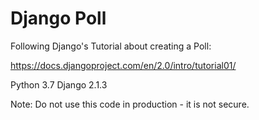 # Django Poll

Following Django's Tutorial about creating a Poll:

https://docs.djangoproject.com/en/2.0/intro/tutorial01/

Python 3.7
Django 2.1.3

Note: Do not use this code in production - it is not secure.
